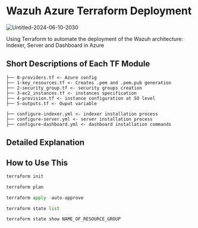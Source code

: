 # Wazuh Azure Terraform Deployment


![Untitled-2024-06-10-2030](https://github.com/datboyblu3/azure_wazuh_terraform/assets/95729902/7ff8a185-9df1-43e4-8586-1ab512bb5751)

Using Terraform to automate the deployment of the Wazuh architecture: Indexer, Server and Dashboard in Azure

## Short Descriptions of Each TF Module
```
├── 0-providers.tf <- Azure config
├── 1-key_resources.tf <- Creates .pem and .pem.pub generation
├── 2-security_group.tf <- security groups creation
├── 3-ec2_instances.tf <- instances specification
├── 4-provision.tf <- instance configuration at SO level
├── 5-outputs.tf <- Ouput variable
```

```
├── configure-indexer.yml <- indexer installation process
├── configure-server.yml <- server installation process
├── configure-dashboard.yml <- dashboard installation commands
```
## Detailed Explanation

## How to Use This
```python
terraform init
```

```python
terraform plan
```

```python
terraform apply -auto-approve
```

```python
terraform state list
```

```python
terraform state show NAME_OF_RESOURCE_GROUP
```
